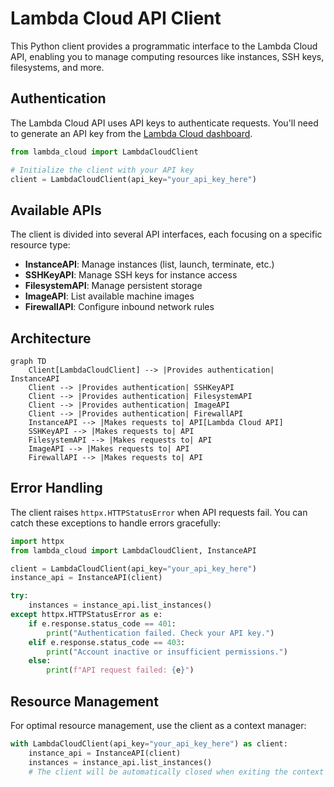 # Lambda Cloud API Client

This Python client provides a programmatic interface to the Lambda Cloud API, enabling you to manage computing resources like instances, SSH keys, filesystems, and more.

## Authentication

The Lambda Cloud API uses API keys to authenticate requests. You'll need to generate an API key from the [Lambda Cloud dashboard](https://cloud.lambdalabs.com/api-keys).

```python
from lambda_cloud import LambdaCloudClient

# Initialize the client with your API key
client = LambdaCloudClient(api_key="your_api_key_here")
```

## Available APIs

The client is divided into several API interfaces, each focusing on a specific resource type:

- **InstanceAPI**: Manage instances (list, launch, terminate, etc.)
- **SSHKeyAPI**: Manage SSH keys for instance access
- **FilesystemAPI**: Manage persistent storage
- **ImageAPI**: List available machine images
- **FirewallAPI**: Configure inbound network rules

## Architecture

```mermaid
graph TD
    Client[LambdaCloudClient] --> |Provides authentication| InstanceAPI
    Client --> |Provides authentication| SSHKeyAPI
    Client --> |Provides authentication| FilesystemAPI
    Client --> |Provides authentication| ImageAPI
    Client --> |Provides authentication| FirewallAPI
    InstanceAPI --> |Makes requests to| API[Lambda Cloud API]
    SSHKeyAPI --> |Makes requests to| API
    FilesystemAPI --> |Makes requests to| API
    ImageAPI --> |Makes requests to| API
    FirewallAPI --> |Makes requests to| API
```

## Error Handling

The client raises `httpx.HTTPStatusError` when API requests fail. You can catch these exceptions to handle errors gracefully:

```python
import httpx
from lambda_cloud import LambdaCloudClient, InstanceAPI

client = LambdaCloudClient(api_key="your_api_key_here")
instance_api = InstanceAPI(client)

try:
    instances = instance_api.list_instances()
except httpx.HTTPStatusError as e:
    if e.response.status_code == 401:
        print("Authentication failed. Check your API key.")
    elif e.response.status_code == 403:
        print("Account inactive or insufficient permissions.")
    else:
        print(f"API request failed: {e}")
```

## Resource Management

For optimal resource management, use the client as a context manager:

```python
with LambdaCloudClient(api_key="your_api_key_here") as client:
    instance_api = InstanceAPI(client)
    instances = instance_api.list_instances()
    # The client will be automatically closed when exiting the context
```
